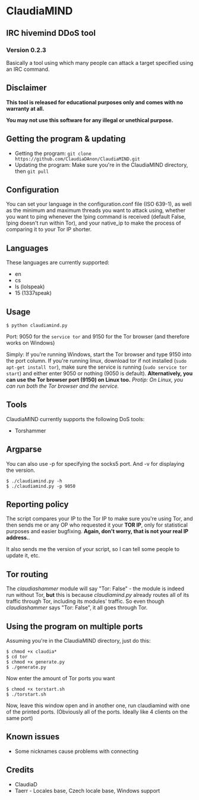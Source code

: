 # ClaudiaMIND

## IRC hivemind DDoS tool
### Version 0.2.3

Basically a tool using which many people can attack a target specified using an IRC command.

## Disclaimer
**This tool is released for educational purposes only and comes with no warranty at all.**

**You may not use this software for any illegal or unethical purpose.**

## Getting the program & updating
* Getting the program: ```git clone https://github.com/ClaudiaDAnon/ClaudiaMIND.git```
* Updating the program: Make sure you're in the ClaudiaMIND directory, then ```git pull```

## Configuration
You can set your language in the configuration.conf file (ISO 639-1), as well as the minimum and maximum threads you want to attack using, whether you want to ping whenever the !ping command is received (default False, !ping doesn't run within Tor), and your native_ip to make the process of comparing it to your Tor IP shorter.

## Languages
These languages are currently supported:
* en
* cs
* ls (lolspeak)
* 15 (1337speak)

## Usage

```$ python claudiamind.py```

Port: 9050 for the ```service tor``` and 9150 for the Tor browser (and therefore works on Windows)

Simply: If you're running Windows, start the Tor browser and type 9150 into the port column. If you're running linux, download tor if not installed (```sudo apt-get install tor```), make sure the service is running (```sudo service tor start```) and either enter 9050 or nothing (9050 is default).
**Alternatively, you can use the Tor browser port (9150) on Linux too.**
*Protip: On Linux, you can run both the Tor browser and the service.*

## Tools
ClaudiaMIND currently supports the following DoS tools:
* Torshammer

## Argparse
You can also use -p for specifying the socks5 port. And -v for displaying the version.
```
$ ./claudiamind.py -h
$ ./claudiamind.py -p 9050
```

## Reporting policy
The script compares your IP to the Tor IP to make sure you're using Tor, and then sends me or any OP who requested it your **TOR IP**, only for statistical purposes and easier bugfixing. **Again, don't worry, that is not your real IP address.**.

It also sends me the version of your script, so I can tell some people to update it, etc.

## Tor routing
The *claudiashammer* module will say "Tor: False" - the module is indeed run without Tor, **but** this is because *claudiamind.py* already routes all of its traffic through Tor, including its modules' traffic. So even though *claudiashammer* says "Tor: False", it all goes through Tor.

## Using the program on multiple ports
Assuming you're in the ClaudiaMIND directory, just do this:
```
$ chmod +x claudia*
$ cd tor
$ chmod +x generate.py
$ ./generate.py
```
Now enter the amount of Tor ports you want
```
$ chmod +x torstart.sh
$ ./torstart.sh
```
Now, leave this window open and in another one, run claudiamind with one of the printed ports. (Obviously all of the ports. Ideally like 4 clients on the same port)

## Known issues
* Some nicknames cause problems with connecting

## Credits
* ClaudiaD
* Taerr - Locales base, Czech locale base, Windows support
